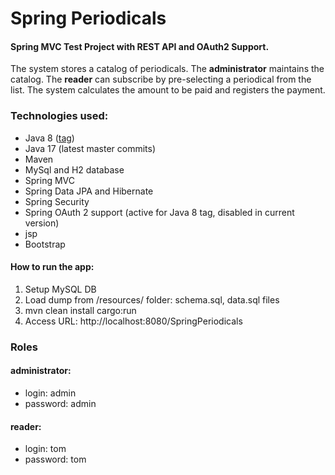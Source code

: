 # Spring Periodicals
#### Spring MVC Test Project with REST API and OAuth2 Support.

The system stores a catalog of periodicals. The **administrator** maintains the catalog. The **reader** 
can subscribe by pre-selecting a periodical from the list. The system calculates the amount to be paid and registers 
the payment.


### Technologies used:
- Java 8 ([tag](https://github.com/IliaIliukovich/SpringPeriodicals/releases/tag/stable-java-8-version))
- Java 17 (latest master commits)
- Maven
- MySql and H2 database
- Spring MVC
- Spring Data JPA and Hibernate
- Spring Security
- Spring OAuth 2 support (active for Java 8 tag, disabled in current version)
- jsp
- Bootstrap

#### How to run the app: 
1. Setup MySQL DB
2. Load dump from /resources/ folder: schema.sql, data.sql files
3. mvn clean install cargo:run
4. Access URL: http://localhost:8080/SpringPeriodicals

### Roles
#### administrator:
- login: admin
- password: admin
#### reader:
- login: tom
- password: tom
